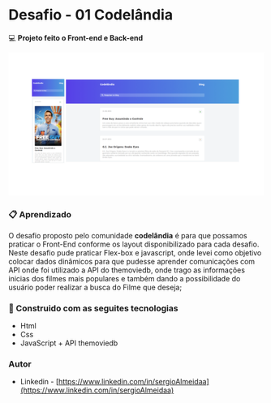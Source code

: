 # Desafio - 01 Codelândia

💻 **Projeto feito o Front-end e Back-end**

<img alt="readme" src="assets/img/desafio-01-movie.png"></img>

### 📋 Aprendizado

O desafio proposto pelo comunidade **codelândia** é para que possamos praticar o Front-End conforme os layout disponibilizado para cada desafio. Neste desafio pude praticar Flex-box e javascript, onde levei como objetivo colocar dados dinâmicos para que pudesse aprender comunicações com API onde foi utilizado a API do themoviedb, onde trago as informações inicias dos filmes mais populares e também dando a possibilidade do usuário poder realizar a busca do Filme que deseja; 

### 📌 Construido com as seguites tecnologias

- Html
- Css
- JavaScript + API themoviedb

### Autor

- Linkedin - [https://www.linkedin.com/in/sergioAlmeidaa](https://www.linkedin.com/in/sergioAlmeidaa)
